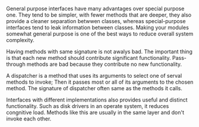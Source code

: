 General purpose interfaces have many advantages over special purpose one. They
tend to be simpler, with fewer methods that are deeper, they also provide a
cleaner separation betwwen classes, whereas special-purpose interfaces tend to
leak information between classes. Making your modules somewhat general purpose
is one of the best ways to reduce overall system complexity.

Having methods with same signature is not awalys bad. The important thing is
that each new method should contribute significant functionality. Pass-through
methods are bad because they contribute no new functionality.

A dispatcher is a method that uses its arguments to select one of serval
methods to invoke; Then it passes most or all of its arguments to the chosen
method. The signature of dispatcher often same as the methods it calls.

Interfaces with different implementations also provides useful and distinct
functionality. Such as disk drivers in an operate system, it reduces congnitive
load. Methods like this are usually in the same layer and don't invoke each
other.


